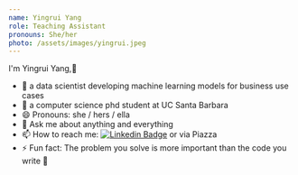 ```yaml
---
name: Yingrui Yang
role: Teaching Assistant
pronouns: She/her
photo: /assets/images/yingrui.jpeg
---
```


I'm Yingrui Yang,👋

- 🔭 a data scientist developing machine learning models for business use cases
- 🌱 a computer science phd student at UC Santa Barbara
- 😄 Pronouns: she / hers / ella
- 💬 Ask me about anything and everything
- 📫 How to reach me:
[![Linkedin Badge](https://img.shields.io/badge/-LinkedIn-blue?style=flat-square&logo=Linkedin&logoColor=white&link=https://www.linkedin.com/in/yingrui-yang-31b97944/)](linkedin.com/in/yingrui-yang-31b97944/) 
or via Piazza
- ⚡  Fun fact: The problem you solve is more important than the code you write 🚀

<!--
**MiaoBao/MiaoBao** is a ✨ _special_ ✨ repository because its `README.md` (this file) appears on your GitHub profile.

Here are some ideas to get you started:

- 🔭 I’m currently working on ...
- 🌱 I’m currently learning ...
- 👯 I’m looking to collaborate on ...
- 🤔 I’m looking for help with ...
- 💬 Ask me about ...
- 📫 How to reach me: ...
- 😄 Pronouns: ...
- ⚡ Fun fact: ...
-->
